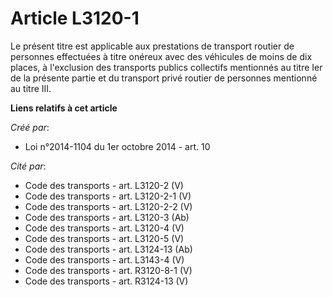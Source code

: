 # Article L3120-1

Le présent titre est applicable aux prestations de transport routier de personnes effectuées à titre onéreux avec des
véhicules de moins de dix places, à l'exclusion des transports publics collectifs mentionnés au titre Ier de la présente
partie et du transport privé routier de personnes mentionné au titre III.

**Liens relatifs à cet article**

_Créé par_:

  - Loi n°2014-1104 du 1er octobre 2014 - art. 10

_Cité par_:

  - Code des transports - art. L3120-2 (V)
  - Code des transports - art. L3120-2-1 (V)
  - Code des transports - art. L3120-2-2 (V)
  - Code des transports - art. L3120-3 (Ab)
  - Code des transports - art. L3120-4 (V)
  - Code des transports - art. L3120-5 (V)
  - Code des transports - art. L3124-13 (Ab)
  - Code des transports - art. L3143-4 (V)
  - Code des transports - art. R3120-8-1 (V)
  - Code des transports - art. R3124-13 (V)
